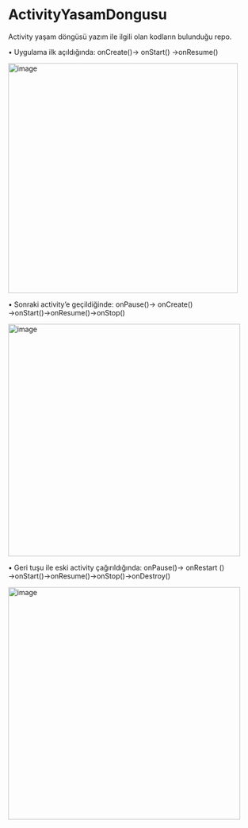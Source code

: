 # ActivityYasamDongusu
 Activity yaşam döngüsü yazım ile ilgili olan kodların bulunduğu repo.

•	Uygulama ilk açıldığında:
onCreate()→ onStart() →onResume()

 <img width="463" alt="image" src="https://github.com/ummuhan/ActivityYasamDongusu/assets/40892289/b857e977-0790-4193-b756-a96e43413fb3">


•	Sonraki activity’e geçildiğinde:
onPause()→ onCreate() →onStart()→onResume()→onStop()

 <img width="468" alt="image" src="https://github.com/ummuhan/ActivityYasamDongusu/assets/40892289/f21821bc-bfdc-4e06-b68c-cbf528566e9e">


•	Geri tuşu ile eski activity çağırıldığında:
onPause()→ onRestart () →onStart()→onResume()→onStop()→onDestroy()

 <img width="468" alt="image" src="https://github.com/ummuhan/ActivityYasamDongusu/assets/40892289/6e97a17e-9c81-4f33-808d-a7442e091a5d">

